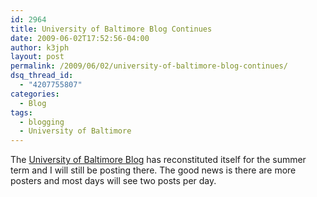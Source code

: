 ```yaml
---
id: 2964
title: University of Baltimore Blog Continues
date: 2009-06-02T17:52:56-04:00
author: k3jph
layout: post
permalink: /2009/06/02/university-of-baltimore-blog-continues/
dsq_thread_id:
  - "4207755807"
categories:
  - Blog
tags:
  - blogging
  - University of Baltimore
---
```


The [University of Baltimore Blog](http://ubaltblog.blogspot.com/) has reconstituted itself for the summer term and I will still be posting there.  The good news is there are more posters and most days will see two posts per day.
